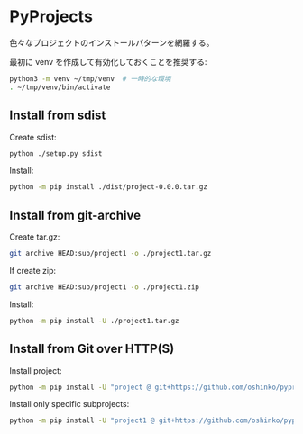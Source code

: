 # PyProjects

色々なプロジェクトのインストールパターンを網羅する。

最初に venv を作成して有効化しておくことを推奨する:

```sh
python3 -m venv ~/tmp/venv  # 一時的な環境
. ~/tmp/venv/bin/activate
```


## Install from sdist

Create sdist:

```sh
python ./setup.py sdist
```

Install:

```sh
python -m pip install ./dist/project-0.0.0.tar.gz
```


## Install from git-archive

Create tar.gz:

```sh
git archive HEAD:sub/project1 -o ./project1.tar.gz
```

If create zip:

```sh
git archive HEAD:sub/project1 -o ./project1.zip
```

Install:

```sh
python -m pip install -U ./project1.tar.gz
```


## Install from Git over HTTP(S)

Install project:

```sh
python -m pip install -U "project @ git+https://github.com/oshinko/pyprojects.git@main"
```

Install only specific subprojects:

```sh
python -m pip install -U "project1 @ git+https://github.com/oshinko/pyprojects.git@main#subdirectory=sub/project1"
```
